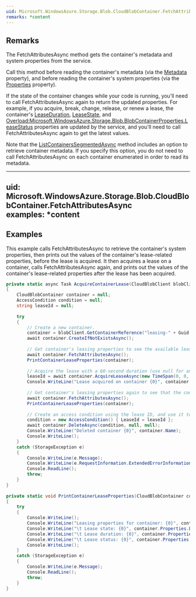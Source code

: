 ```yaml
---  
uid: Microsoft.WindowsAzure.Storage.Blob.CloudBlobContainer.FetchAttributesAsync  
remarks: *content  
---  
```

  
## Remarks  
 The FetchAttributesAsync method gets the container's metadata and system properties from the service.  
  
 Call this method before reading the container's metadata (via the [Metadata](assetId:///P:Microsoft.WindowsAzure.Storage.Blob.CloudBlobContainer.Metadata?qualifyHint=False&autoUpgrade=True) property), and before reading the container's system properties (via the [Properties](assetId:///P:Microsoft.WindowsAzure.Storage.Blob.CloudBlobContainer.Properties?qualifyHint=False&autoUpgrade=True) property).  
  
 If the state of the container changes while your code is running, you'll need to call FetchAttributesAsync again to return the updated properties. For example, if you acquire, break, change, release, or renew a lease, the container's [LeaseDuration](assetId:///P:Microsoft.WindowsAzure.Storage.Blob.BlobContainerProperties.LeaseDuration?qualifyHint=False&autoUpgrade=True), [LeaseState](assetId:///P:Microsoft.WindowsAzure.Storage.Blob.BlobContainerProperties.LeaseState?qualifyHint=False&autoUpgrade=True), and [Overload:Microsoft.WindowsAzure.Storage.Blob.BlobContainerProperties.LeaseStatus](assetId:///Overload:Microsoft.WindowsAzure.Storage.Blob.BlobContainerProperties.LeaseStatus?qualifyHint=False&autoUpgrade=True) properties are updated by the service, and you'll need to call FetchAttributesAsync again to get the latest values.  
  
 Note that the [ListContainersSegmentedAsync](assetId:///Overload:Microsoft.WindowsAzure.Storage.Blob.CloudBlobClient.ListContainersSegmentedAsync?qualifyHint=False&autoUpgrade=True) method includes an option to retrieve container metadata. If you specify this option, you do not need to call FetchAttributesAsync on each container enumerated in order to read its metadata.  
  
---  
uid: Microsoft.WindowsAzure.Storage.Blob.CloudBlobContainer.FetchAttributesAsync  
examples: *content  
---  
  
## Examples  
 This example calls FetchAttributesAsync to retrieve the container's  system properties, then prints out the values of the container's lease-related properties, before the lease is acquired. It then acquires a lease on a container, calls FetchAttributesAsync again, and prints out the values of the container's lease-related properties after the lease has been acquired.  
  
```c#  
private static async Task AcquireContainerLease(CloudBlobClient blobClient)  
{  
    CloudBlobContainer container = null;  
    AccessCondition condition = null;  
    string leaseId = null;  
  
    try  
    {  
        // Create a new container.  
        container = blobClient.GetContainerReference("leasing-" + Guid.NewGuid());  
        await container.CreateIfNotExistsAsync();  
  
        // Get container's leasing properties to see the available lease.  
        await container.FetchAttributesAsync();  
        PrintContainerLeaseProperties(container);  
  
        // Acquire the lease with a 60-second duration (use null for an infinite lease).  
        leaseId = await container.AcquireLeaseAsync(new TimeSpan(0, 0, 60), leaseId);  
        Console.WriteLine("Lease acquired on container {0}", container.Name);  
  
        // Get container's leasing properties again to see that the container is now leased.  
        await container.FetchAttributesAsync();  
        PrintContainerLeaseProperties(container);  
  
        // Create an access condition using the lease ID, and use it to delete the leased container..  
        condition = new AccessCondition() { LeaseId = leaseId };  
        await container.DeleteAsync(condition, null, null);  
        Console.WriteLine("Deleted container {0}", container.Name);  
        Console.WriteLine();  
    }  
    catch (StorageException e)  
    {  
        Console.WriteLine(e.Message);  
        Console.WriteLine(e.RequestInformation.ExtendedErrorInformation);  
        Console.ReadLine();  
        throw;  
    }  
}  
  
private static void PrintContainerLeaseProperties(CloudBlobContainer container)  
{  
    try  
    {  
        Console.WriteLine();  
        Console.WriteLine("Leasing properties for container: {0}", container.Name);  
        Console.WriteLine("\t Lease state: {0}", container.Properties.LeaseState);  
        Console.WriteLine("\t Lease duration: {0}", container.Properties.LeaseDuration);  
        Console.WriteLine("\t Lease status: {0}", container.Properties.LeaseStatus);  
        Console.WriteLine();  
    }  
    catch (StorageException e)  
    {  
        Console.WriteLine(e.Message);  
        Console.ReadLine();  
        throw;  
    }  
}  
  
```